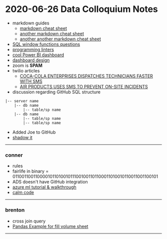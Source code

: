 # 2020-06-26 Data Colloquium Notes

- markdown guides
  - [markdown cheat sheet](https://www.markdownguide.org/cheat-sheet/)
  - [another markdown cheat sheet](https://github.com/adam-p/markdown-here/wiki/Markdown-Cheatsheet)
  - [another another markdown cheat sheet](https://www.markdownguide.org/basic-syntax/)
- [SQL window functions questions](https://www.windowfunctions.com/#)
- [programming linters](https://realpython.com/python-code-quality/#what-is-code-quality)
- [cool Power BI dashboard](https://youtu.be/-Ne0egZD8F0?t=315)
- [dashboard design](https://princepatni.com/blog/tech/a-complete-dashboard-development-guide-and-checklist/#Choose_the_Right_Graphs)
- zoom is **SPAM**
- twilio articles
  - [COCA-COLA ENTERPRISES DISPATCHES TECHNICIANS FASTER WITH SMS](https://customers.twilio.com/244/coca-cola-enterprises-dispatches-technicians-faster-with-sms/)
  - [AIR PRODUCTS USES SMS TO PREVENT ON-SITE INCIDENTS](https://customers.twilio.com/910/airproducts/)
- discussion regarding GitHub SQL structure
````
|-- server name
    |-- db name
        |-- table/sp name
    |-- db name
        |-- table/sp name
        |-- table/sp name
````
- Added Joe to GitHub
- [shadow it](https://en.wikipedia.org/wiki/Shadow_IT)
---

### conner
- rules
- fairlife in binary = 0110011001100001011010010111001001101100011010010110011001100101
- ADS doesn't have GitHub integration
- [azure ml tutorial & walkthrough](https://www.youtube.com/watch?v=fqgQ3FV3Y34)
- [calm code](https://calmcode.io/)

---

### brenton
- cross join query
- [Pandas Example for fill volume sheet](https://github.com/fairlife-code/fairlife-python_statistics/blob/master/app/import_fillvolume_verification_sheet_June2020_rev01.py)

---

